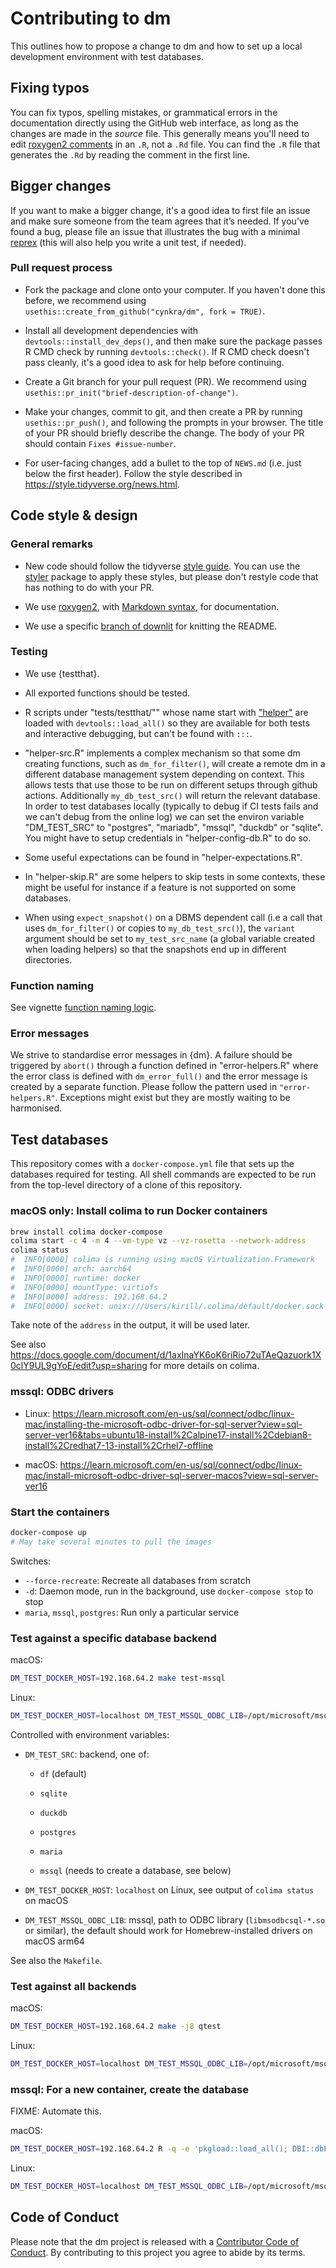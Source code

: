 # Contributing to dm

This outlines how to propose a change to dm and how to set up a local development environment with test databases.

## Fixing typos

You can fix typos, spelling mistakes, or grammatical errors in the documentation directly using the GitHub web interface, as long as the changes are made in the _source_ file. 
This generally means you'll need to edit [roxygen2 comments](https://roxygen2.r-lib.org/articles/roxygen2.html) in an `.R`, not a `.Rd` file. 
You can find the `.R` file that generates the `.Rd` by reading the comment in the first line.

## Bigger changes

If you want to make a bigger change, it's a good idea to first file an issue and make sure someone from the team agrees that it’s needed. 
If you’ve found a bug, please file an issue that illustrates the bug with a minimal 
[reprex](https://www.tidyverse.org/help/#reprex) (this will also help you write a unit test, if needed).

### Pull request process

*   Fork the package and clone onto your computer. If you haven't done this before, we recommend using `usethis::create_from_github("cynkra/dm", fork = TRUE)`.

*   Install all development dependencies with `devtools::install_dev_deps()`, and then make sure the package passes R CMD check by running `devtools::check()`. 
    If R CMD check doesn't pass cleanly, it's a good idea to ask for help before continuing. 
*   Create a Git branch for your pull request (PR). We recommend using `usethis::pr_init("brief-description-of-change")`.

*   Make your changes, commit to git, and then create a PR by running `usethis::pr_push()`, and following the prompts in your browser.
    The title of your PR should briefly describe the change.
    The body of your PR should contain `Fixes #issue-number`.

*  For user-facing changes, add a bullet to the top of `NEWS.md` (i.e. just below the first header). Follow the style described in <https://style.tidyverse.org/news.html>.

## Code style & design

### General remarks

*   New code should follow the tidyverse [style guide](https://style.tidyverse.org). 
    You can use the [styler](https://CRAN.R-project.org/package=styler) package to apply these styles, but please don't restyle code that has nothing to do with your PR.  

*  We use [roxygen2](https://cran.r-project.org/package=roxygen2), with [Markdown syntax](https://cran.r-project.org/web/packages/roxygen2/vignettes/rd-formatting.html), for documentation.  

* We use a specific [branch of downlit](https://github.com/r-lib/downlit/tree/f-readme-document) for knitting the README.

### Testing
  
* We use {testthat}.

* All exported functions should be tested.

* R scripts under "tests/testthat/"" whose name start with ["helper"](https://blog.r-hub.io/2020/11/18/testthat-utility-belt/#code-called-in-your-tests) are loaded with `devtools::load_all()` so they are available for both tests and interactive  debugging, but can't be found with `:::`.
  
* "helper-src.R" implements a complex mechanism so that some dm creating functions, such as `dm_for_filter()`, 
will create a remote dm in a different database management system depending on context. 
This allows tests that use those to be run on different setups through github actions. 
Additionally `my_db_test_src()` will return the relevant database. 
In order to test databases locally (typically to debug if CI tests fails and we can't debug from the online log)
  we can set the environ variable "DM_TEST_SRC" to "postgres", "mariadb", "mssql", "duckdb" or "sqlite".
  You might have to setup credentials in "helper-config-db.R" to do so.
* Some useful expectations can be found in "helper-expectations.R".
* In "helper-skip.R" are some helpers to skip tests in some contexts, these might be useful for instance if a feature is not supported on some databases.
* When using `expect_snapshot()` on a DBMS dependent call (i.e a call that uses `dm_for_filter()` or copies to `my_db_test_src()`), 
  the `variant` argument should be   set to `my_test_src_name` (a global  variable created when loading helpers) so that the snapshots end up in different directories.
    
### Function naming

See vignette [function naming logic](https://cynkra.github.io/dm/articles/tech-dm-naming.html).

### Error messages

We strive to standardise error messages in {dm}. A failure should be triggered by `abort()` through a function defined in "error-helpers.R" where the error class is defined with `dm_error_full()` and the error message is created by a separate function. Please follow the pattern used in `"error-helpers.R"`.  Exceptions might exist but they are mostly waiting to be harmonised.

## Test databases

This repository comes with a `docker-compose.yml` file that sets up the databases required for testing.
All shell commands are expected to be run from the top-level directory of a clone of this repository.

### macOS only: Install colima to run Docker containers

```sh
brew install colima docker-compose
colima start -c 4 -m 4 --vm-type vz --vz-rosetta --network-address
colima status
#  INFO[0000] colima is running using macOS Virtualization.Framework
#  INFO[0000] arch: aarch64
#  INFO[0000] runtime: docker
#  INFO[0000] mountType: virtiofs
#  INFO[0000] address: 192.168.64.2
#  INFO[0000] socket: unix:///Users/kirill/.colima/default/docker.sock
```

Take note of the `address` in the output, it will be used later.

See also <https://docs.google.com/document/d/1axInaYK6oK6riRio72uTAeQazuork1X0clY9UL9gYoE/edit?usp=sharing> for more details on colima.

### mssql: ODBC drivers

- Linux: <https://learn.microsoft.com/en-us/sql/connect/odbc/linux-mac/installing-the-microsoft-odbc-driver-for-sql-server?view=sql-server-ver16&tabs=ubuntu18-install%2Calpine17-install%2Cdebian8-install%2Credhat7-13-install%2Crhel7-offline>

- macOS: <https://learn.microsoft.com/en-us/sql/connect/odbc/linux-mac/install-microsoft-odbc-driver-sql-server-macos?view=sql-server-ver16>

### Start the containers

```sh
docker-compose up
# May take several minutes to pull the images
```

Switches:

- `--force-recreate`: Recreate all databases from scratch
- `-d`: Daemon mode, run in the background, use `docker-compose stop` to stop
- `maria`, `mssql`, `postgres`: Run only a particular service

### Test against a specific database backend

macOS:

```sh
DM_TEST_DOCKER_HOST=192.168.64.2 make test-mssql
```

Linux:

```sh
DM_TEST_DOCKER_HOST=localhost DM_TEST_MSSQL_ODBC_LIB=/opt/microsoft/msodbcsql18/lib64/libmsodbcsql-18.2.so.1.1 make test-mssql
```

Controlled with environment variables:

- `DM_TEST_SRC`: backend, one of:

    - `df` (default)
    
    - `sqlite`
    
    - `duckdb`
    
    - `postgres`
    
    - `maria`
    
    - `mssql` (needs to create a database, see below)

- `DM_TEST_DOCKER_HOST`: `localhost` on Linux, see output of `colima status` on macOS

- `DM_TEST_MSSQL_ODBC_LIB`: mssql, path to ODBC library (`libmsodbcsql-*.so` or similar), the default should work for Homebrew-installed drivers on macOS arm64

See also the `Makefile`.

### Test against all backends

macOS:

```sh
DM_TEST_DOCKER_HOST=192.168.64.2 make -j8 qtest
```

Linux:

```sh
DM_TEST_DOCKER_HOST=localhost DM_TEST_MSSQL_ODBC_LIB=/opt/microsoft/msodbcsql18/lib64/libmsodbcsql-18.2.so.1.1 make -j8 qtest
```


### mssql: For a new container, create the database

FIXME: Automate this.

macOS:

```sh
DM_TEST_DOCKER_HOST=192.168.64.2 R -q -e 'pkgload::load_all(); DBI::dbExecute(test_src_mssql(FALSE)$con, "CREATE DATABASE test")'
```

Linux:

```sh
DM_TEST_DOCKER_HOST=localhost DM_TEST_MSSQL_ODBC_LIB=/opt/microsoft/msodbcsql18/lib64/libmsodbcsql-18.2.so.1.1 R -q -e 'pkgload::load_all(); DBI::dbExecute(test_src_mssql(FALSE)$con, "CREATE DATABASE test")'
```


## Code of Conduct

Please note that the dm project is released with a
[Contributor Code of Conduct](CODE_OF_CONDUCT.md). By contributing to this
project you agree to abide by its terms.
